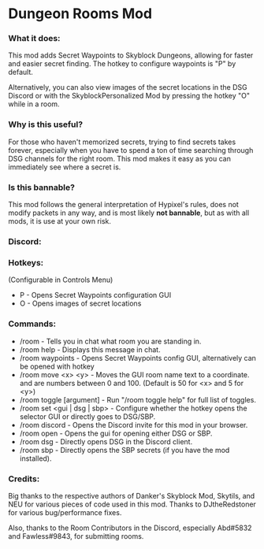 # Dungeon Rooms Mod



### What it does:
This mod adds Secret Waypoints to Skyblock Dungeons, allowing for faster and easier secret finding. The hotkey to configure waypoints is "P" by default.

Alternatively, you can also view images of the secret locations in the DSG Discord or with the SkyblockPersonalized Mod by pressing the hotkey "O" while in a room.

### Why is this useful?
For those who haven't memorized secrets, trying to find secrets takes forever, especially when you have to spend a ton of time searching through DSG channels for the right room. This mod makes it easy as you can immediately see where a secret is.

### Is this bannable?
 This mod follows the general interpretation of Hypixel's rules, does not modify packets in any way, and is most likely **not bannable**, but as with all mods, it is use at your own risk.


### Discord:


### Hotkeys:
(Configurable in Controls Menu)
 - P - Opens Secret Waypoints configuration GUI
 - O - Opens images of secret locations
 
### Commands:
 - /room - Tells you in chat what room you are standing in.
 - /room help - Displays this message in chat.
 - /room waypoints - Opens Secret Waypoints config GUI, alternatively can be opened with hotkey
 - /room move \<x\> \<y\> - Moves the GUI room name text to a coordinate. <x> and <y> are numbers between 0 and 100. (Default is 50 for \<x\> and 5 for \<y\>)
 - /room toggle \[argument\] - Run "/room toggle help" for full list of toggles.
 - /room set \<gui | dsg | sbp\> - Configure whether the hotkey opens the selector GUI or directly goes to DSG/SBP.
 - /room discord - Opens the Discord invite for this mod in your browser.
 - /room open - Opens the gui for opening either DSG or SBP.
 - /room dsg - Directly opens DSG in the Discord client.
 - /room sbp - Directly opens the SBP secrets (if you have the mod installed).
 
### Credits:
Big thanks to the respective authors of Danker's Skyblock Mod, Skytils, and NEU for various pieces of code used in this mod.
Thanks to DJtheRedstoner for various bug/performance fixes.

Also, thanks to the Room Contributors in the Discord, especially Abd#5832 and Fawless#9843, for submitting rooms.
